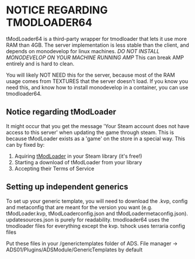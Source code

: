 
# NOTICE REGARDING TMODLOADER64

tModLoader64 is a third-party wrapper for tmodloader that lets it use more RAM than 4GB.
The server implementation is less stable than the client, and depends on monodevelop for linux machines.
*DO NOT INSTALL MONODEVELOP ON YOUR MACHINE RUNNING AMP*
This can break AMP entirely and is hard to clean.

You will likely NOT NEED this for the server, because most of the RAM usage comes from TEXTURES that the server doesn't load.
If you know you need this, and know how to install monodevelop in a container, you can use tmodloader64.

## Notice regarding tModLoader

It might occur that you get the message 'Your Steam account does not have access to this server' when updating the game through steam. This is because tModLoader exists as a 'game' on the store in a special way.  This can by fixed by:

1. Aquiring [tModLoader](https://store.steampowered.com/app/1281930/tModLoader/) in your Steam library (it's free!)
2. Starting a download of tModLoader from your library
3. Accepting their Terms of Service

## Setting up independent generics

To set up your generic template, you will need to download the .kvp, config and metaconfig that are meant for the version you want (e.g. tModLoader.kvp, tModLoaderconfig.json and tModLoadermetaconfig.json).
updatesources.json is purely for readability.
tmodloader64 uses the tmodloader files for everything except the kvp.
tshock uses terraria config files

Put these files in your /generictemplates folder of ADS. File manager -> ADS01/Plugins/ADSModule/GenericTemplates by default

